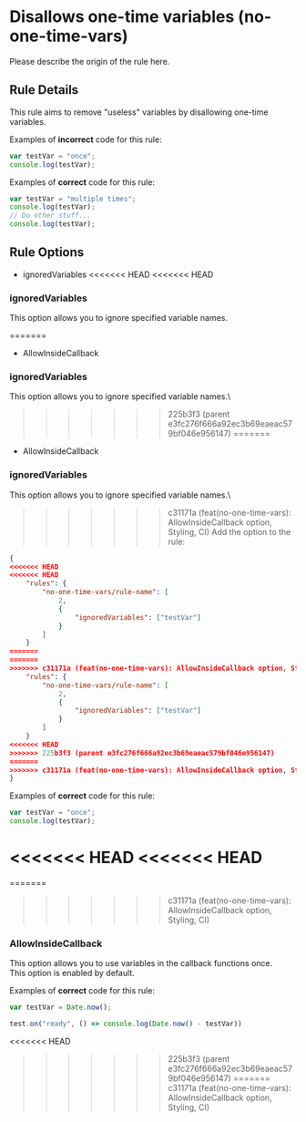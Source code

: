 # Disallows one-time variables (no-one-time-vars)

Please describe the origin of the rule here.

## Rule Details

This rule aims to remove "useless" variables by disallowing one-time variables.

Examples of **incorrect** code for this rule:

```js
var testVar = "once";
console.log(testVar);
```

Examples of **correct** code for this rule:

```js
var testVar = "multiple times";
console.log(testVar);
// Do other stuff...
console.log(testVar);
```

## Rule Options

- ignoredVariables
<<<<<<< HEAD
<<<<<<< HEAD

### ignoredVariables

This option allows you to ignore specified variable names.

=======
- AllowInsideCallback

### ignoredVariables

This option allows you to ignore specified variable names.\
>>>>>>> 225b3f3 (parent e3fc276f666a92ec3b69eaeac579bf046e956147)
=======
- AllowInsideCallback

### ignoredVariables

This option allows you to ignore specified variable names.\
>>>>>>> c31171a (feat(no-one-time-vars): AllowInsideCallback option, Styling, CI)
Add the option to the rule:

```json
{
<<<<<<< HEAD
<<<<<<< HEAD
	"rules": {
		"no-one-time-vars/rule-name": [
			2,
			{
				"ignoredVariables": ["testVar"]
			}
		]
	}
=======
=======
>>>>>>> c31171a (feat(no-one-time-vars): AllowInsideCallback option, Styling, CI)
    "rules": {
        "no-one-time-vars/rule-name": [
            2,
            {
                "ignoredVariables": ["testVar"]
            }
        ]
    }
<<<<<<< HEAD
>>>>>>> 225b3f3 (parent e3fc276f666a92ec3b69eaeac579bf046e956147)
=======
>>>>>>> c31171a (feat(no-one-time-vars): AllowInsideCallback option, Styling, CI)
}
```

Examples of **correct** code for this rule:

```js
var testVar = "once";
console.log(testVar);
```
<<<<<<< HEAD
<<<<<<< HEAD
=======
=======
>>>>>>> c31171a (feat(no-one-time-vars): AllowInsideCallback option, Styling, CI)

### AllowInsideCallback

This option allows you to use variables in the callback functions once.\
This option is enabled by default.

Examples of **correct** code for this rule:

```js
var testVar = Date.now();

test.on("ready", () => console.log(Date.now() - testVar))
```
<<<<<<< HEAD
>>>>>>> 225b3f3 (parent e3fc276f666a92ec3b69eaeac579bf046e956147)
=======
>>>>>>> c31171a (feat(no-one-time-vars): AllowInsideCallback option, Styling, CI)
